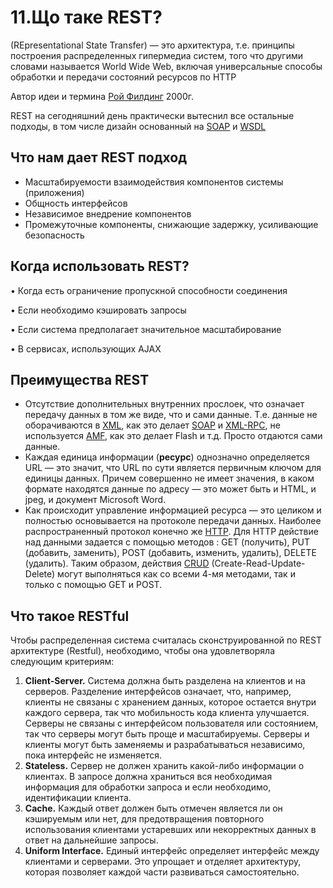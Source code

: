 # 11.Що таке REST?

\(REpresentational State Transfer\) — это архитектура, т.е. принципы построения распределенных гипермедиа систем, того что другими словами называется World Wide Web, включая универсальные способы обработки и передачи состояний ресурсов по HTTP

Автор идеи и термина [Рой Филдинг](https://en.wikipedia.org/wiki/Roy_Fielding) 2000г.

REST на сегодняшний день практически вытеснил все остальные подходы, в том числе дизайн основанный на [SOAP](https://ru.wikipedia.org/wiki/SOAP) и [WSDL](https://ru.wikipedia.org/wiki/WSDL)

## Что нам дает REST подход <a id="46c4"></a>

* Масштабируемости взаимодействия компонентов системы \(приложения\)
* Общность интерфейсов
* Независимое внедрение компонентов
* Промежуточные компоненты, снижающие задержку, усиливающие безопасность

## Когда использовать REST? <a id="8735"></a>

• Когда есть ограничение пропускной способности соединения

• Если необходимо кэшировать запросы

• Если система предполагает значительное масштабирование

• В сервисах, использующих AJAX

## Преимущества REST <a id="0249"></a>

* Отсутствие дополнительных внутренних прослоек, что означает передачу данных в том же виде, что и сами данные. Т.е. данные не оборачиваются в [XML](https://ru.wikipedia.org/wiki/XML), как это делает [SOAP](https://ru.wikipedia.org/wiki/SOAP) и [XML-RPC](https://ru.wikipedia.org/wiki/XML-RPC), не используется [AMF](https://ru.wikipedia.org/wiki/Action_Message_Format), как это делает Flash и т.д. Просто отдаются сами данные.
* Каждая единица информации \(**ресурс**\) однозначно определяется URL — это значит, что URL по сути является первичным ключом для единицы данных. Причем совершенно не имеет значения, в каком формате находятся данные по адресу — это может быть и HTML, и jpeg, и документ Microsoft Word.
* Как происходит управление информацией ресурса — это целиком и полностью основывается на протоколе передачи данных. Наиболее распространенный протокол конечно же [HTTP](https://ru.wikipedia.org/wiki/HTTP). Для HTTP действие над данными задается с помощью методов : GET \(получить\), PUT \(добавить, заменить\), POST \(добавить, изменить, удалить\), DELETE \(удалить\). Таким образом, действия [CRUD](https://ru.wikipedia.org/wiki/CRUD) \(Create-Read-Update-Delete\) могут выполняться как со всеми 4-мя методами, так и только с помощью GET и POST.

## Что такое RESTful

Чтобы распределенная система считалась сконструированной по REST архитектуре \(Restful\), необходимо, чтобы она удовлетворяла следующим критериям:

1. **Client-Server.** Система должна быть разделена на клиентов и на серверов. Разделение интерфейсов означает, что, например, клиенты не связаны с хранением данных, которое остается внутри каждого сервера, так что мобильность кода клиента улучшается. Серверы не связаны с интерфейсом пользователя или состоянием, так что серверы могут быть проще и масштабируемы. Серверы и клиенты могут быть заменяемы и разрабатываться независимо, пока интерфейс не изменяется.
2. **Stateless.** Сервер не должен хранить какой-либо информации о клиентах. В запросе должна храниться вся необходимая информация для обработки запроса и если необходимо, идентификации клиента.
3. **Cache․** Каждый ответ должен быть отмечен является ли он кэшируемым или нет, для предотвращения повторного использования клиентами устаревших или некорректных данных в ответ на дальнейшие запросы.
4. **Uniform Interface.** Единый интерфейс определяет интерфейс между клиентами и серверами. Это упрощает и отделяет архитектуру, которая позволяет каждой части развиваться самостоятельно.

